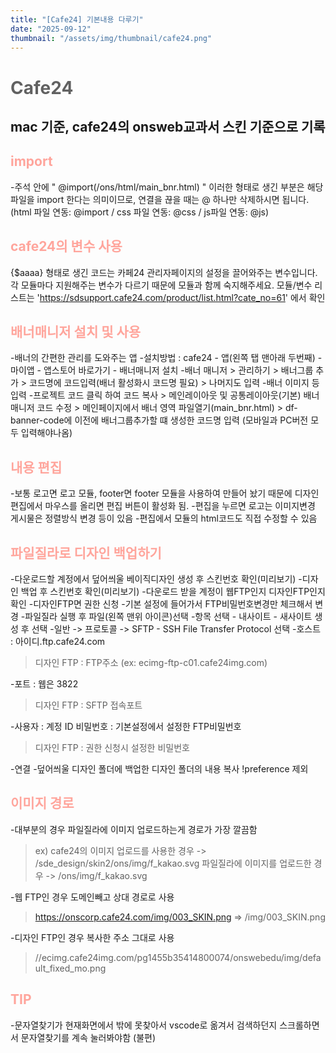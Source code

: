 ```yaml
---
title: "[Cafe24] 기본내용 다루기"
date: "2025-09-12"
thumbnail: "/assets/img/thumbnail/cafe24.png"
---
```

# <span style="color:#616161; font-weight:bold;">Cafe24</span>
mac 기준, cafe24의 onsweb교과서 스킨 기준으로 기록
---

## <span style="color:#ffa59c; font-weight:bold;">import</span>
-주석 안에 " @import(/ons/html/main_bnr.html) " 이러한 형태로 생긴 부분은 해당 파일을 import 한다는 의미이므로, 연결을 끊을 때는 @ 하나만 삭제하시면 됩니다.
(html 파일 연동: @import / css 파일 연동: @css / js파일 연동: @js)

## <span style="color:#ffa59c; font-weight:bold;">cafe24의 변수 사용</span>
{$aaaa} 형태로 생긴 코드는 카페24 관리자페이지의 설정을 끌어와주는 변수입니다. 
각 모듈마다 지원해주는 변수가 다르기 때문에 모듈과 함께 숙지해주세요.
모듈/변수 리스트는 'https://sdsupport.cafe24.com/product/list.html?cate_no=61' 에서 확인

## <span style="color:#ffa59c; font-weight:bold;">배너매니저 설치 및 사용</span>
-배너의 간편한 관리를 도와주는 앱
-설치방법 : cafe24 - 앱(왼쪽 탭 맨아래 두번째) - 마이앱 - 앱스토어 바로가기 - 배너매니저 설치
-배너 매니저 > 관리하기 > 배너그룹 추가 > 코드명에 코드입력(배너 활성화시 코드명 필요) > 나머지도 입력
-배너 이미지 등 입력
-프로젝트 코드 클릭 하여 코드 복사 > 메인레이아웃 및 공통레이아웃(기본) 배너매니저 코드 수정 > 메인페이지에서 배너 영역 파일열기(main_bnr.html) >
df-banner-code에 이전에 배너그룹추가할 떄 생성한 코드명 입력 (모바일과 PC버전 모두 입력해야나옴)


## <span style="color:#ffa59c; font-weight:bold;">내용 편집</span>
-보통 로고면 로고 모듈, footer면 footer 모듈을 사용하여 만들어 놨기 때문에 디자인 편집에서 마우스를 올리면 편집 버튼이 활성화 됨.
-편집을 누르면 로고는 이미지변경 게시물은 정렬방식 변경 등이 있음
-편집에서 모듈의 html코드도 직접 수정할 수 있음

## <span style="color:#ffa59c; font-weight:bold;">파일질라로 디자인 백업하기</span>
-다운로드할 계정에서 덮어씌울 베이직디자인 생성 후 스킨번호 확인(미리보기)
-디자인 백업 후 스킨번호 확인(미리보기)
-다운로드 받을 계정이 웹FTP인지 디자인FTP인지 확인
-디자인FTP면 권한 신청
-기본 설정에 들어가서 FTP비밀번호변경만 체크해서 변경
-파일질라 실행 후 파일(왼쪽 맨위 아이콘)선택
-항목 선택 - 내사이트 - 새사이트 생성 후 선택
-일반 -> 프로토콜 -> SFTP - SSH File Transfer Protocol 선택
-호스트 : 아이디.ftp.cafe24.com
>디자인 FTP : FTP주소 (ex: ecimg-ftp-c01.cafe24img.com)

-포트 : 웹은 3822
>디자인 FTP : SFTP 접속포트 

-사용자 : 계정 ID
비밀번호 : 기본설정에서 설정한 FTP비밀번호
>디자인 FTP : 권한 신청시 설정한 비밀번호

-연결 
-덮어씌울 디자인 폴더에 백업한 디자인 폴더의 내용 복사 !preference 제외

## <span style="color:#ffa59c; font-weight:bold;">이미지 경로</span>
-대부분의 경우 파일질라에 이미지 업로드하는게 경로가 가장 깔끔함
>ex) cafe24의 이미지 업로드를 사용한 경우 -> /sde_design/skin2/ons/img/f_kakao.svg 
     파일질라에 이미지를 업로드한 경우 -> /ons/img/f_kakao.svg


-웹 FTP인 경우 도메인빼고 상대 경로로 사용
>https://onscorp.cafe24.com/img/003_SKIN.png => /img/003_SKIN.png

-디자인 FTP인 경우 복사한 주소 그대로 사용
>//ecimg.cafe24img.com/pg1455b35414800074/onswebedu/img/default_fixed_mo.png

## <span style="color:#ffa59c; font-weight:bold;">TIP</span>
-문자열찾기가 현재화면에서 밖에 못찾아서 vscode로 옮겨서 검색하던지 스크롤하면서 문자열찾기를 계속 눌러봐야함 (불편)
